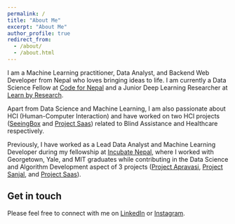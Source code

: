 ```yaml
---
permalink: /
title: "About Me"
excerpt: "About Me"
author_profile: true
redirect_from: 
  - /about/
  - /about.html
---
```


I am a Machine Learning practitioner, Data Analyst, and Backend Web Developer from Nepal who loves bringing ideas to life. I am currently a Data Science Fellow at [Code for Nepal](https://codefornepal.org/) and a Junior Deep Learning Researcher at [Learn by Research](https://in.linkedin.com/company/learnbyresearch).

Apart from Data Science and Machine Learning, I am also passionate about HCI (Human-Computer Interaction) and have worked on two HCI projects ([SeeingBox](https://github.com/dhaydoo/SeeingBox) and [Project Saas](https://projectsaas.info)) related to Blind Assistance and Healthcare respectively.

Previously, I have worked as a Lead Data Analyst and Machine Learning Developer during my fellowship at [Incubate Nepal](https://incubatenepal.com/), where I worked with Georgetown, Yale, and MIT graduates while contributing in the Data Science and Algorithm Development aspect of 3 projects ([Project Apravasi](https://www.instagram.com/p/CgnopvSoLP9/), [Project Sanjal](https://nsuman.github.io/SanzalWeb), and [Project Saas](https://projectsaas.info/)).


Get in touch
------
Please feel free to connect with me on [LinkedIn](https://www.linkedin.com/in/ayushrajdahal) or [Instagram](https://instagram.com/ayushrajdahal).